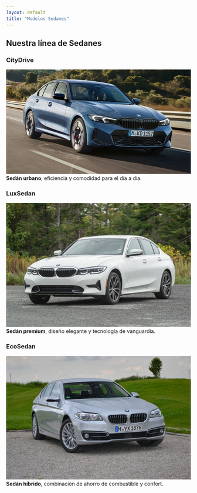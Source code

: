 ```yaml
---
layout: default
title: "Modelos Sedanes"
---
```


## Nuestra línea de Sedanes

### CityDrive
![CityDrive](/assets/img/sedan1.jpeg)
**Sedán urbano**, eficiencia y comodidad para el día a día.

### LuxSedan
![LuxSedan](/assets/img/sedan2.jpg)
**Sedán premium**, diseño elegante y tecnología de vanguardia.

### EcoSedan
![EcoSedan](/assets/img/sedan3.jpg)
**Sedán híbrido**, combinación de ahorro de combustible y confort.
